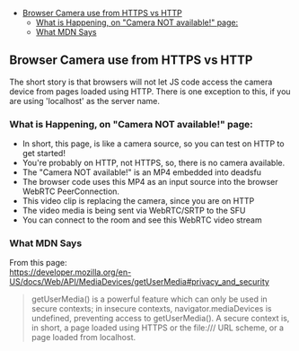 


- [Browser Camera use from HTTPS vs HTTP](#browser-camera-use-from-https-vs-http)
  - [What is Happening, on "Camera NOT available!" page:](#what-is-happening-on-camera-not-available-page)
  - [What MDN Says](#what-mdn-says)


## Browser Camera use from HTTPS vs HTTP

The short story is that browsers will not let JS code access the 
camera device from pages loaded using HTTP.
There is one exception to this, if you are using 'localhost' as 
the server name.

### What is Happening, on "Camera NOT available!" page:

- In short, this page, is like a camera source, so you can test on HTTP to get started!
- You're probably on HTTP, not HTTPS, so, there is no camera available.
- The "Camera NOT available!" is an MP4 embedded into deadsfu
- The browser code uses this MP4 as an input source into the browser WebRTC PeerConnection.
- This video clip is replacing the camera, since you are on HTTP
- The video media is being sent via WebRTC/SRTP to the SFU
- You can connect to the room and see this WebRTC video stream

### What MDN Says

From this page:  
https://developer.mozilla.org/en-US/docs/Web/API/MediaDevices/getUserMedia#privacy_and_security

> getUserMedia() is a powerful feature which can only be used in secure contexts; in insecure contexts, navigator.mediaDevices is undefined, preventing access to getUserMedia(). A secure context is, in short, a page loaded using HTTPS or the file:/// URL scheme, or a page loaded from localhost.



